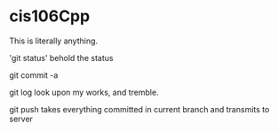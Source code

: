 # cis106Cpp

This is literally anything.

'git status' 
behold the status

git commit -a

git log
look upon my works, and tremble.

git push
takes everything committed in current branch and transmits to server
